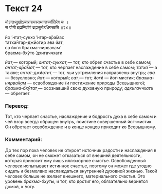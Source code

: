 # Текст 24

योऽन्तःसुखोऽन्तरारामस्तथान्तर्ज्योतिरेव यः ।  
स योगी ब्रह्मनिर्वाणं ब्रह्मभूतोऽधिगच्छति ॥२४॥

йо ’нтат̣-сукхо ’нтар-а̄ра̄мас  
татха̄нтар-джйотир эва йат̣  
са йогӣ брахма-нирва̄н̣ам̇  
брахма-бхӯто ’дхигаччхати

_йат̣_ — который; _антат̣-сукхат̣_ — тот, кто обрел счастье в себе самом; _антат̣-а̄ра̄мат̣_ — тот, кто черпает наслаждение в себе самом; _татха̄_ — а также; _антат̣-джйотит̣_ — тот, чьи устремления направлены внутрь; _эва_ — безусловно; _йат̣_ — который; _сат̣_ — тот; _йогӣ_ — йог-мистик; _брахма-нирва̄н̣ам_ — освобождение (и постижение природы Всевышнего); _брахма-бхӯтат̣_ — осознавший свою духовную природу; _адхигаччхати_ — обретает.

### Перевод:

Тот, кто черпает счастье, наслаждение и бодрость духа в себе самом и чей взор всегда обращен внутрь, поистине совершенный йог-мистик. Он обретает освобождение и в конце концов приходит ко Всевышнему.

### Комментарий:

До тех пор пока человек не откроет источник радости и наслаждения в себе самом, он не сможет отказаться от внешней деятельности, которая приносит ему лишь иллюзорное счастье. Освобожденный человек испытывает истинное счастье, поэтому он может где угодно сидеть и безмолвно наслаждаться внутренней духовной жизнью. Такой человек больше не желает внешнего, материального счастья. Это уровень _брахма-бхуты,_ и тот, кто достиг его, обязательно вернется домой, к Богу.